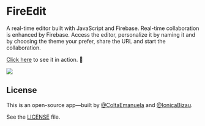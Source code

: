 # FireEdit
A real-time editor built with JavaScript and Firebase.
Real-time collaboration is enhanced by Firebase. Access the editor, personalize it by naming it and by choosing the theme your prefer, share the URL and start the collaboration.

[Click here](https://coltaemanuela.github.io/FireEdit/) to see it in action. :rocket:

[![](https://i.imgur.com/R2R62ie.png)](https://coltaemanuela.github.io/FireEdit/)

## License
This is an open-source app—built by [@ColtaEmanuela](https://github.com/ColtaEmanuela) and [@IonicaBizau](https://github.com/IonicaBizau).

See the [LICENSE](LICENSE) file.
